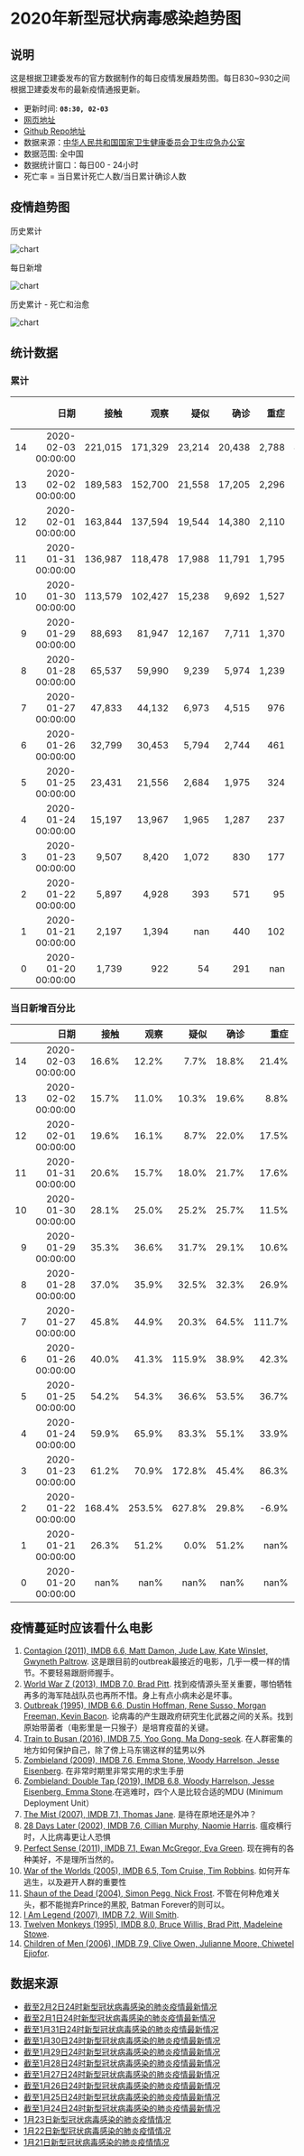 
# 2020年新型冠状病毒感染趋势图

## 说明

这是根据卫建委发布的官方数据制作的每日疫情发展趋势图。每日830~930之间根据卫建委发布的最新疫情通报更新。

- 更新时间: **`08:30, 02-03`**
- [网页地址](https://zire.github.io/pandemic2020/)
- [Github Repo地址](https://github.com/zire/pandemic2020)
- 数据来源：[中华人民共和国国家卫生健康委员会卫生应急办公室](http://www.nhc.gov.cn/)
- 数据范围: 全中国
- 数据统计窗口：每日00 - 24小时
- 死亡率 = 当日累计死亡人数/当日累计确诊人数

## 疫情趋势图

历史累计

![chart](charts/chart_big_4_ltd.png)

每日新增

![chart](charts/chart_big_4_net_new.png)

历史累计 - 死亡和治愈

![chart](charts/chart_DnC_LTD.png)

## 统计数据

### 累计

|    |                日期 |    接触 |    观察 |   疑似 |   确诊 |   重症 |   死亡 |   治愈 |
|---:|--------------------:|--------:|--------:|-------:|-------:|-------:|-------:|-------:|
| 14 | 2020-02-03 00:00:00 | 221,015 | 171,329 | 23,214 | 20,438 |  2,788 |    425 |    632 |
| 13 | 2020-02-02 00:00:00 | 189,583 | 152,700 | 21,558 | 17,205 |  2,296 |    361 |    475 |
| 12 | 2020-02-01 00:00:00 | 163,844 | 137,594 | 19,544 | 14,380 |  2,110 |    304 |    328 |
| 11 | 2020-01-31 00:00:00 | 136,987 | 118,478 | 17,988 | 11,791 |  1,795 |    259 |    243 |
| 10 | 2020-01-30 00:00:00 | 113,579 | 102,427 | 15,238 |  9,692 |  1,527 |    213 |    171 |
|  9 | 2020-01-29 00:00:00 |  88,693 |  81,947 | 12,167 |  7,711 |  1,370 |    170 |    124 |
|  8 | 2020-01-28 00:00:00 |  65,537 |  59,990 |  9,239 |  5,974 |  1,239 |    132 |    103 |
|  7 | 2020-01-27 00:00:00 |  47,833 |  44,132 |  6,973 |  4,515 |    976 |    106 |     60 |
|  6 | 2020-01-26 00:00:00 |  32,799 |  30,453 |  5,794 |  2,744 |    461 |     80 |     51 |
|  5 | 2020-01-25 00:00:00 |  23,431 |  21,556 |  2,684 |  1,975 |    324 |     56 |     49 |
|  4 | 2020-01-24 00:00:00 |  15,197 |  13,967 |  1,965 |  1,287 |    237 |     41 |     38 |
|  3 | 2020-01-23 00:00:00 |   9,507 |   8,420 |  1,072 |    830 |    177 |     25 |     34 |
|  2 | 2020-01-22 00:00:00 |   5,897 |   4,928 |    393 |    571 |     95 |     17 |    nan |
|  1 | 2020-01-21 00:00:00 |   2,197 |   1,394 |    nan |    440 |    102 |      9 |    nan |
|  0 | 2020-01-20 00:00:00 |   1,739 |     922 |     54 |    291 |    nan |    nan |    nan |

### 当日新增百分比

|    |                日期 |   接触 |   观察 |   疑似 |   确诊 |   重症 |   死亡 |   治愈 |
|---:|--------------------:|-------:|-------:|-------:|-------:|-------:|-------:|-------:|
| 14 | 2020-02-03 00:00:00 |  16.6% |  12.2% |   7.7% |  18.8% |  21.4% |  17.7% |  33.1% |
| 13 | 2020-02-02 00:00:00 |  15.7% |  11.0% |  10.3% |  19.6% |   8.8% |  18.8% |  44.8% |
| 12 | 2020-02-01 00:00:00 |  19.6% |  16.1% |   8.7% |  22.0% |  17.5% |  17.4% |  35.0% |
| 11 | 2020-01-31 00:00:00 |  20.6% |  15.7% |  18.0% |  21.7% |  17.6% |  21.6% |  42.1% |
| 10 | 2020-01-30 00:00:00 |  28.1% |  25.0% |  25.2% |  25.7% |  11.5% |  25.3% |  37.9% |
|  9 | 2020-01-29 00:00:00 |  35.3% |  36.6% |  31.7% |  29.1% |  10.6% |  28.8% |  20.4% |
|  8 | 2020-01-28 00:00:00 |  37.0% |  35.9% |  32.5% |  32.3% |  26.9% |  24.5% |  71.7% |
|  7 | 2020-01-27 00:00:00 |  45.8% |  44.9% |  20.3% |  64.5% | 111.7% |  32.5% |  17.6% |
|  6 | 2020-01-26 00:00:00 |  40.0% |  41.3% | 115.9% |  38.9% |  42.3% |  42.9% |   4.1% |
|  5 | 2020-01-25 00:00:00 |  54.2% |  54.3% |  36.6% |  53.5% |  36.7% |  36.6% |  28.9% |
|  4 | 2020-01-24 00:00:00 |  59.9% |  65.9% |  83.3% |  55.1% |  33.9% |  64.0% |  11.8% |
|  3 | 2020-01-23 00:00:00 |  61.2% |  70.9% | 172.8% |  45.4% |  86.3% |  47.1% |   nan% |
|  2 | 2020-01-22 00:00:00 | 168.4% | 253.5% | 627.8% |  29.8% |  -6.9% |  88.9% |   nan% |
|  1 | 2020-01-21 00:00:00 |  26.3% |  51.2% |   0.0% |  51.2% |   nan% |   nan% |   nan% |
|  0 | 2020-01-20 00:00:00 |   nan% |   nan% |   nan% |   nan% |   nan% |   nan% |   nan% |

## 疫情蔓延时应该看什么电影

1. [Contagion (2011), IMDB 6.6, Matt Damon, Jude Law, Kate Winslet, Gwyneth Paltrow](https://www.imdb.com/title/tt1598778/). 这是跟目前的outbreak最接近的电影，几乎一模一样的情节。不要轻易跟厨师握手。
2. [World War Z (2013), IMDB 7.0, Brad Pitt](https://www.imdb.com/title/tt0816711/). 找到疫情源头至关重要，哪怕牺牲再多的海军陆战队员也再所不惜。身上有点小病未必是坏事。
3. [Outbreak (1995), IMDB 6.6, Dustin Hoffman, Rene Susso, Morgan Freeman, Kevin Bacon](https://www.imdb.com/title/tt0114069/). 论病毒的产生跟政府研究生化武器之间的关系。找到原始带菌者（电影里是一只猴子）是培育疫苗的关键。
4. [Train to Busan (2016), IMDB 7.5, Yoo Gong, Ma Dong-seok](https://www.imdb.com/title/tt5700672/). 在人群密集的地方如何保护自己，除了傍上马东锡这样的猛男以外
5. [Zombieland (2009), IMDB 7.6, Emma Stone, Woody Harrelson, Jesse Eisenberg](https://www.imdb.com/title/tt1156398/). 在非常时期里非常实用的求生手册
6. [Zombieland: Double Tap (2019), IMDB 6.8, Woody Harrelson, Jesse Eisenberg, Emma Stone](https://www.imdb.com/title/tt1560220/).在逃难时，四个人是比较合适的MDU (Minimum Deployment Unit）
7. [The Mist (2007), IMDB 7.1, Thomas Jane](https://www.imdb.com/title/tt0884328/). 是待在原地还是外冲？
8. [28 Days Later (2002), IMDB 7.6, Cillian Murphy, Naomie Harris](https://www.imdb.com/title/tt0289043/). 瘟疫横行时，人比病毒更让人恐惧
9. [Perfect Sense (2011), IMDB 7.1, Ewan McGregor, Eva Green](https://www.imdb.com/title/tt1439572/). 现在拥有的各种美好，不是理所当然的。
10. [War of the Worlds (2005), IMDB 6.5, Tom Cruise, Tim Robbins](https://www.imdb.com/title/tt0407304/). 如何开车逃生，以及避开人群的重要性
11. [Shaun of the Dead (2004), Simon Pegg, Nick Frost](https://www.imdb.com/title/tt0365748/). 不管在何种危难关头，都不能抛弃Prince的黑胶, Batman Forever的则可以。
12. [I Am Legend (2007), IMDB 7.2, Will Smith](https://www.imdb.com/title/tt0480249/). 
13. [Twelven Monkeys (1995), IMDB 8.0, Bruce Willis, Brad Pitt, Madeleine Stowe](https://www.imdb.com/title/tt0114746/). 
14. [Children of Men (2006), IMDB 7.9, Clive Owen, Julianne Moore, Chiwetel Ejiofor](https://www.imdb.com/title/tt0206634/).

## 数据来源

- [截至2月2日24时新型冠状病毒感染的肺炎疫情最新情况](http://www.nhc.gov.cn/xcs/yqfkdt/202002/24a796819bf747bd8b945384517e9a51.shtml)
- [截至2月1日24时新型冠状病毒感染的肺炎疫情最新情况](http://www.nhc.gov.cn/xcs/yqtb/202002/d5c495da742f4739b7f99339c3bd032f.shtml)
- [截至1月31日24时新型冠状病毒感染的肺炎疫情最新情况](http://www.nhc.gov.cn/xcs/yqtb/202002/84faf71e096446fdb1ae44939ba5c528.shtml)
- [截至1月30日24时新型冠状病毒感染的肺炎疫情最新情况](http://www.nhc.gov.cn/xcs/yqtb/202001/a53e6df293cc4ff0b5a16ddf7b6b2b31.shtml)
- [截至1月29日24时新型冠状病毒感染的肺炎疫情最新情况](http://www.nhc.gov.cn/xcs/yqtb/202001/e71bd2e7a0824ca69f87bbf1bef2a3c9.shtml)
- [截至1月28日24时新型冠状病毒感染的肺炎疫情最新情况](http://www.nhc.gov.cn/xcs/yqtb/202001/1c259a68d81d40abb939a0781c1fe237.shtml)
- [截至1月27日24时新型冠状病毒感染的肺炎疫情最新情况](http://www.nhc.gov.cn/xcs/yqtb/202001/ec9fe7ea987d467d9462e7db509079e6.shtml)
- [截至1月26日24时新型冠状病毒感染的肺炎疫情最新情况](http://www.nhc.gov.cn/xcs/yqtb/202001/3882fdcdbfdc4b4fa4e3a829b62d518e.shtml)
- [截至1月25日24时新型冠状病毒感染的肺炎疫情最新情况](http://www.nhc.gov.cn/xcs/yqtb/202001/9614b05a8cac4ffabac10c4502fe517c.shtml)
- [截至1月24日24时新型冠状病毒感染的肺炎疫情最新情况](http://www.nhc.gov.cn/xcs/yqtb/202001/a7cf0437d1324aed9cc1b890b8ee29e6.shtml)
- [1月23日新型冠状病毒感染的肺炎疫情情况](http://www.nhc.gov.cn/xcs/yqtb/202001/5d19a4f6d3154b9fae328918ed2e3c8a.shtml)
- [1月22日新型冠状病毒感染的肺炎疫情情况](http://www.nhc.gov.cn/xcs/yqtb/202001/a3c8b5144067417889d8760254b1a7ca.shtml)
- [1月21日新型冠状病毒感染的肺炎疫情情况](http://www.nhc.gov.cn/xcs/yqtb/202001/930c021cdd1f46dc832fc27e0cc465c8.shtml)
